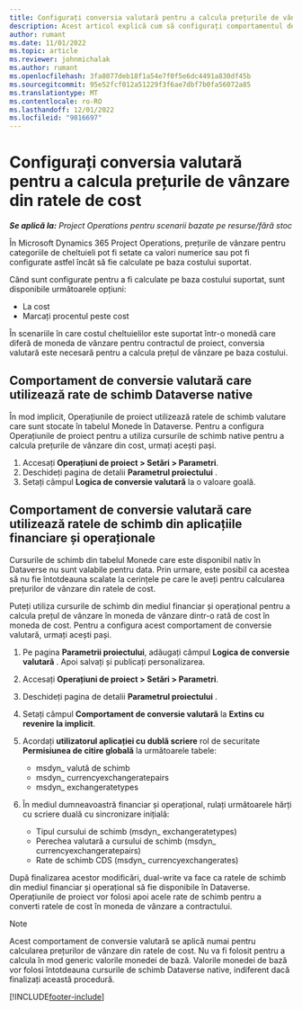 ```yaml
---
title: Configurați conversia valutară pentru a calcula prețurile de vânzare din ratele de cost
description: Acest articol explică cum să configurați comportamentul de conversie valutară care va fi utilizat în Microsoft Dynamics 365 Project Operations atunci când tranzacțiile de vânzare sunt generate din tranzacțiile de cost.
author: rumant
ms.date: 11/01/2022
ms.topic: article
ms.reviewer: johnmichalak
ms.author: rumant
ms.openlocfilehash: 3fa8077deb18f1a54e7f0f5e6dc4491a830df45b
ms.sourcegitcommit: 95e52fcf012a51229f3f6ae7dbf7b0fa56072a85
ms.translationtype: MT
ms.contentlocale: ro-RO
ms.lasthandoff: 12/01/2022
ms.locfileid: "9816697"
---
```

# <a name="set-up-currency-conversion-to-calculate-sales-prices-from-cost-rates"></a>Configurați conversia valutară pentru a calcula prețurile de vânzare din ratele de cost

_**Se aplică la:** Project Operations pentru scenarii bazate pe resurse/fără stoc_

În Microsoft Dynamics 365 Project Operations, prețurile de vânzare pentru categoriile de cheltuieli pot fi setate ca valori numerice sau pot fi configurate astfel încât să fie calculate pe baza costului suportat.

Când sunt configurate pentru a fi calculate pe baza costului suportat, sunt disponibile următoarele opțiuni:

- La cost
- Marcați procentul peste cost

În scenariile în care costul cheltuielilor este suportat într-o monedă care diferă de moneda de vânzare pentru contractul de proiect, conversia valutară este necesară pentru a calcula prețul de vânzare pe baza costului.

## <a name="currency-conversion-behavior-that-uses-native-dataverse-exchange-rates"></a>Comportament de conversie valutară care utilizează rate de schimb Dataverse native

În mod implicit, Operațiunile de proiect utilizează ratele de schimb valutare care sunt stocate în tabelul Monede în Dataverse. Pentru a configura Operațiunile de proiect pentru a utiliza cursurile de schimb native pentru a calcula prețurile de vânzare din cost, urmați acești pași.

1. Accesați **Operațiuni de proiect \> Setări \> Parametri**.
1. Deschideți pagina de detalii **Parametrul proiectului** .
1. Setați câmpul **Logica de conversie valutară** la o valoare goală.

## <a name="currency-conversion-behavior-that-uses-exchange-rates-from-finance-and-operations-apps"></a>Comportament de conversie valutară care utilizează ratele de schimb din aplicațiile financiare și operaționale

Cursurile de schimb din tabelul Monede care este disponibil nativ în Dataverse nu sunt valabile pentru data. Prin urmare, este posibil ca acestea să nu fie întotdeauna scalate la cerințele pe care le aveți pentru calcularea prețurilor de vânzare din ratele de cost.

Puteți utiliza cursurile de schimb din mediul financiar și operațional pentru a calcula prețul de vânzare în moneda de vânzare dintr-o rată de cost în moneda de cost. Pentru a configura acest comportament de conversie valutară, urmați acești pași.

1. Pe pagina **Parametrii proiectului**, adăugați câmpul **Logica de conversie valutară** . Apoi salvați și publicați personalizarea.
1. Accesați **Operațiuni de proiect \> Setări \> Parametri**.
1. Deschideți pagina de detalii **Parametrul proiectului** . 
1. Setați câmpul **Comportament de conversie valutară** la **Extins cu revenire la implicit**.
1. Acordați **utilizatorul aplicației cu dublă scriere** rol de securitate **Permisiunea de citire globală** la următoarele tabele:

    - msdyn\_ valută de schimb
    - msdyn\_ currencyexchangeratepairs
    - msdyn\_ exchangeratetypes

1. În mediul dumneavoastră financiar și operațional, rulați următoarele hărți cu scriere duală cu sincronizare inițială:

    - Tipul cursului de schimb (msdyn\_ exchangeratetypes)
    - Perechea valutară a cursului de schimb (msdyn\_ currencyexchangeratepairs)
    - Rate de schimb CDS (msdyn\_ currencyexchangerates)

După finalizarea acestor modificări, dual-write va face ca ratele de schimb din mediul financiar și operațional să fie disponibile în Dataverse. Operațiunile de proiect vor folosi apoi acele rate de schimb pentru a converti ratele de cost în moneda de vânzare a contractului.

> [!NOTE]
> Acest comportament de conversie valutară se aplică numai pentru calcularea prețurilor de vânzare din ratele de cost. Nu va fi folosit pentru a calcula în mod generic valorile monedei de bază. Valorile monedei de bază vor folosi întotdeauna cursurile de schimb Dataverse native, indiferent dacă finalizați această procedură.

[!INCLUDE[footer-include](../includes/footer-banner.md)]
